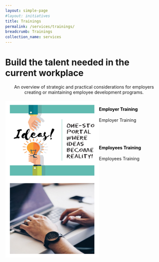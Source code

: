 ```yaml
---
layout: simple-page
#layout: initiatives
title: Trainings
permalink: /services/trainings/
breadcrumb: Trainings
collection_name: services
---
```

<h1><div class="has-text-centered has-text-weight-bold">Build the talent needed in the current workplace</div></h1>

<center>An overview of strategic and practical considerations for employers creating or maintaining employee development programs.</center>

<div>
<img src="/images/programmes/products-and-services/3.jpg" align="left" style="width:300px;height:250px;">
<h4 style="color:black"><br />Employer Training</h4>
<span style="font-size:100%;">Employer Training<br /></span>
</div>
<br />
<br />

<div>
<img src="/images/programmes/products-and-services/2.jpg" align="left" style="width:300px;height:250px;">
<h4 style="color:black"><br />Employees Training</h4>
<span style="font-size:100%;">Employees Training<br /></span>
</div>
